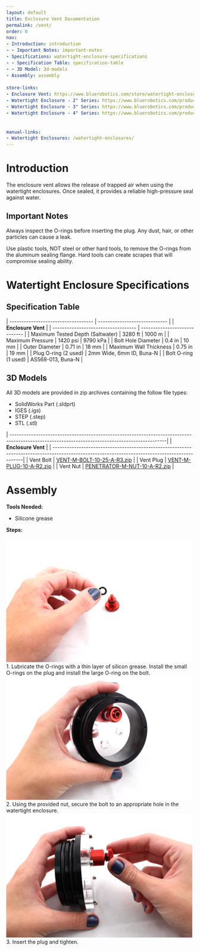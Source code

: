 ```yaml
---
layout: default
title: Enclosure Vent Documentation
permalink: /vent/
order: 0
nav:
- Introduction: introduction
- - Important Notes: important-notes
- Specifications: watertight-enclosure-specifications
- - Specification Table: specification-table
- - 3D Model: 3d-models
- Assembly: assembly

store-links:
- Enclosure Vent: https://www.bluerobotics.com/store/watertight-enclosures/vent-asm-r1/
- Watertight Enclosure - 2" Series: https://www.bluerobotics.com/product-category/2-series/
- Watertight Enclosure - 3" Series: https://www.bluerobotics.com/product-category/3-series/
- Watertight Enclosure - 4" Series: https://www.bluerobotics.com/product-category/4-series/


manual-links:
- Watertight Enclosures: /watertight-enclosures/
---
```


# Introduction

The enclosure vent allows the release of trapped air when using the watertight enclosures. Once sealed, it provides a reliable high-pressure seal against water. 

## Important Notes

<i class="fa fa-exclamation-triangle fa-fw fa-2x text-warning"></i>
Always inspect the O-rings before inserting the plug. Any dust, hair, or other particles can cause a leak.

<i class="fa fa-exclamation-triangle fa-fw fa-2x text-warning"></i>
Use plastic tools, NOT steel or other hard tools, to remove the O-rings from the aluminum sealing flange. Hard tools can create scrapes that will compromise sealing ability.

<!--<i class="fa fa-lightbulb-o fa-fw fa-2x blue"></i>
A slight clicking noise is normal, especially when operated dry. It is caused by slight movement of the shaft in the plastic bearings.-->

# Watertight Enclosure Specifications

## Specification Table

| ----------------------------------- | ----------------------------- |
|                          **Enclosure Vent**                         |
| ----------------------------------- | ----------------------------- |
| Maximum Tested Depth (Saltwater)    | 3280 ft       | 1000 m        |
| Maximum Pressure                    | 1420 psi      | 9790 kPa      |
| Bolt Hole Diameter                  | 0.4 in        | 10 mm         |
| Outer Diameter                      | 0.71 in       | 18 mm         |
| Maximum Wall Thickness              | 0.75 in       | 19 mm         |
| Plug O-ring (2 used)                | 2mm Wide, 6mm ID, Buna-N      |
| Bolt O-ring (1 used)                | AS568-013, Buna-N             |

## 3D Models

All 3D models are provided in zip archives containing the follow file types:

- SolidWorks Part (.sldprt)
- IGES (.igs) 
- STEP (.step)
- STL (.stl)

| -----------------------------------------------------------------------------------------------------------------------------------------------|
|               **Enclosure Vent**                                                                                                               |
| -----------------------------------------------------------------------------------------------------------------------------------------------|
| Vent Bolt                            | [VENT-M-BOLT-10-25-A-R3.zip](http://www.bluerobotics.com/models/VENT-M-BOLT-10-25-A-R3.zip)             |
| Vent Plug                            | [VENT-M-PLUG-10-A-R2.zip](http://www.bluerobotics.com/models/VENT-M-PLUG-10-A-R2.zip)                   |
| Vent Nut           			       | [PENETRATOR-M-NUT-10-A-R2.zip](http://www.bluerobotics.com/models/PENETRATOR-M-NUT-10-A-R2.zip)         |


# Assembly

**Tools Needed:**

* Silicone grease

**Steps:**

<img src="/assets/images/WTE/vent/vent-1.png" class="img-responsive" style="max-width:500px" />
1. Lubricate the O-rings with a thin layer of silicon grease. Install the small O-rings on the plug and install the large O-ring on the bolt.

<img src="/assets/images/WTE/vent/vent-2.png" class="img-responsive" style="max-width:500px" />
2. Using the provided nut, secure the bolt to an appropriate hole in the watertight enclosure.

<img src="/assets/images/WTE/vent/vent-3.png" class="img-responsive" style="max-width:500px" />
3. Insert the plug and tighten.

